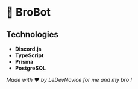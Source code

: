 # 🤖 BroBot

## Technologies

- **Discord.js**
- **TypeScript**
- **Prisma**
- **PostgreSQL**

*Made with ❤️ by LeDevNovice for me and my bro !*